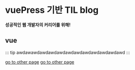 # vuePress 기반 TIL blog

**성공적인 웹 개발자의 커리어를 위해!**

## vue


::: tip
awdawawdawdawdawdawdawdawdawdawdawdawd
:::

[go to other page](./hello.md)
[go to other page](./helloqw.md)